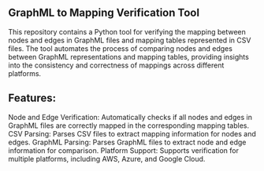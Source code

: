 ## GraphML to Mapping Verification Tool

This repository contains a Python tool for verifying the mapping between nodes and edges in GraphML files and mapping tables represented in CSV files. The tool automates the process of comparing nodes and edges between GraphML representations and mapping tables, providing insights into the consistency and correctness of mappings across different platforms.

## Features:

Node and Edge Verification: Automatically checks if all nodes and edges in GraphML files are correctly mapped in the corresponding mapping tables.
CSV Parsing: Parses CSV files to extract mapping information for nodes and edges.
GraphML Parsing: Parses GraphML files to extract node and edge information for comparison.
Platform Support: Supports verification for multiple platforms, including AWS, Azure, and Google Cloud.
